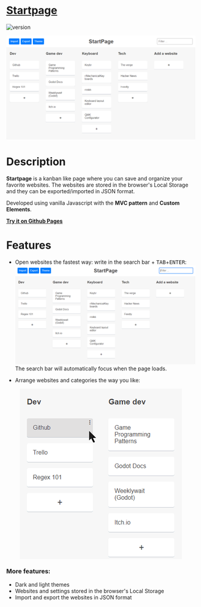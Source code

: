 # [**Startpage**](https://serogbp.github.io/Startpage/)

![version](https://img.shields.io/badge/version-v1.0-blue)

![Showcase](github/Demo.png)


# Description
**Startpage** is a kanban like page where you can save and organize your favorite websites.
The websites are stored in the browser's Local Storage and they can be exported/imported in JSON format.

Developed using vanilla Javascript with the **MVC pattern** and **Custom Elements**.

[**Try it on Github Pages**](https://serogbp.github.io/Startpage/)


# Features
- Open websites the fastest way: write in the search bar + <kbd>TAB</kbd>+<kbd>ENTER</kbd>:
![Search web demo](github/SearchWeb.gif)
The search bar will automatically focus when the page loads.

- Arrange websites and categories the way you like:
<p align="center"><img align="center" src="github/Arrange.gif"> </p>


### More features:
- Dark and light themes
- Websites and settings stored in the browser's Local Storage
- Import and export the websites in JSON format
